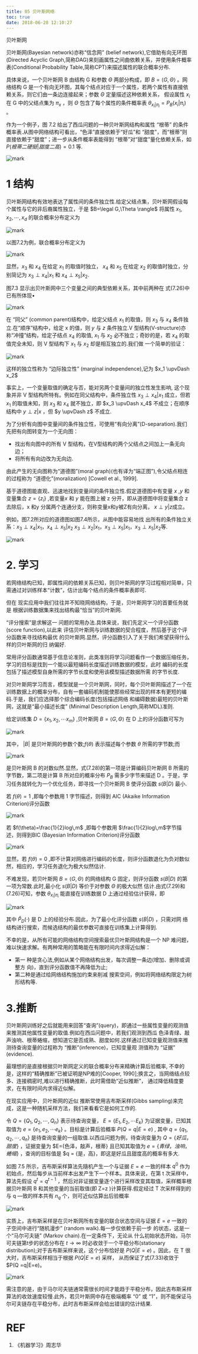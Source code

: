 ```yaml
---
title: 05 贝叶斯网络
toc: true
date: 2018-06-28 12:10:27
---
```


贝叶斯网

贝叶斯网(Bayesian network)亦称“信念网” (belief network),它借助有向无环图(Directed Acyclic Graph,简称DAG)来刻画属性之间曲依赖关系，并使用条件概率表(Conditional Probability Table,简称CPT)来描述属性的联合概率分布.

具体来说，一个贝叶斯网 B 由结构 G 和参数 $\Theta$  两部分构成，即 $B =\langle G,\Theta \rangle$ 。网络结构 G 是一个有向无环图，其每个结点对应于一个属性，若两个属性有直接依赖关系，则它们由一条边连接起来；参数 $\Theta$ 定量描述这种依赖关系， 假设属性 $x_i$ 在 G 中的父结点集为 $\pi_x$ ，则 $\Theta$ 包含了每个属性的条件概率表 $\theta_{x_i|\pi_i}=P_B(x_i|\pi_i)$ 。


作为一个例子，图 7.2 给出了西瓜问题的一种贝叶斯网结构和属性 “根蒂” 的条件概率表.从图中网络结构可看出，“色泽”直接依赖于“好瓜”和 “甜度”，而“根蒂”则直接依赖于“甜度”；进一步从条件概率表能得到 “根蒂”对“甜度”量化依赖关系，如 $P(根蒂二硬挺|甜度二高)=0.1$ 等.


![mark](http://pacdb2bfr.bkt.clouddn.com/blog/image/180628/HEEDJH0IL8.png?imageslim)


# 1 结构

贝叶斯网结构有效地表达了属性间的条件独立性.给定父结点集，贝叶斯网假设每个属性与它的非后裔属性独立，于是 $B=\legal G,\Theta \rangle$ 将属性 $x_1,x_2,\cdots ,x_d$ 的联合概率分布定义为

![mark](http://pacdb2bfr.bkt.clouddn.com/blog/image/180628/2ckLDcdJb4.png?imageslim)

以图7.2为例，联合概率分布定义为

![mark](http://pacdb2bfr.bkt.clouddn.com/blog/image/180628/IkekBFg9ii.png?imageslim)


显然，$x_3$ 和 $x_4$ 在给定 $x_1$ 的取值时独立， $x_4$ 和 $x_5$ 在给定 $x_2$ 的取值时独立，分别简记为 $x_3\perp x_4 | x_1$ 和 $x_4\perp x_5 | x_2$.

图7.3 显示出贝叶斯网中三个变量之间的典型依赖关系，其中前两种在 式(7.26)中已有所体现•

![mark](http://pacdb2bfr.bkt.clouddn.com/blog/image/180628/lFEKa52KcD.png?imageslim)



在 “同父” (common parent)结构中，给定父结点 $x_1$ 的取值，则 $x_3$ 与 $x_4$  条件独立.在“顺序”结构中，给定 x 的值，则 $y$ 与 $z$ 条件独立.V 型结构(V-structure)亦称“冲撞”结构，给定子结点 $x_4$ 的取值, $x_1$ 与 $x_2$ 必不独立；奇妙的是，若 $x_4$ 的取值完全未知，则 V 型结构下 $x_1$ 与 $x_2$ 却是相互独立的.我们做 一个简单的验证：

![mark](http://pacdb2bfr.bkt.clouddn.com/blog/image/180628/96Bhd9L08k.png?imageslim)


这样的独立性称为 “边际独立性” (marginal independence),记为 $x_1 \upvDash x_2$

事实上，一个变量取值的确定与否，能对另两个变量间的独立性发生影响, 这个现象并非 V 型结构所特有。例如在同父结构中，条件独立性 $x_3\perp x_4 | x_1$ 成立，但若 $x_1$ 的取值未知，则 $x_3$ 和 $x_4$ 就不独立，即  $x_3 \upvDash x_4$ 不成立；在顺序结构中  $y\perp z | x$ ，但 $y \upvDash z$ 不成立.


为了分析有向图中变量间的条件独立性，可使用“有向分离”(D-separation).我们先把有向图转变为一个无向图：

- 找出有向图中的所有 V 型结构，在V型结构的两个父结点之间加上一条无向边；
- 将所有有向边改为无向边.



由此产生的无向图称为“道德图”(moral graph)(也有译为“端正图”),令父结点相连的过程称为 “道德化”(moralization) [Cowell et al., 1999].

基于道德图能直观、迅速地找到变量间的条件独立性.假定道德图中有变量 $x$ ,$y$ 和变量集合 $z = \{z_i\}$ ,若变量$x$ 和 $y$ 能在图上被 z 分开，即从道德图中将变量集合 z 去除后，x 和y 分属两个连通分支，则称变量x和y被Z有向分离， $x\perp y | z$成立。

例如，图7.2所对应的道德图如图7.4所示，从图中能容易地找 出所有的条件独立关系：$x_3\perp x_4 | x_1$，$x_4\perp x_5 | x_2$ $x_3\perp x_2 | x_1$，$x_3\perp x_5 | x_1$，$x_3\perp x_5 | x_2$等.

![mark](http://pacdb2bfr.bkt.clouddn.com/blog/image/180628/Emac6J8EFm.png?imageslim)

# 2. 学习


若网络结构已知，即属性间的依赖关系已知，则贝叶斯网的学习过程相对简单，只需通过对训练样本“计数”，估计出每个结点的条件概率表即可.

但在 现实应用中我们往往并不知晓网络结构，于是，贝叶斯网学习的首要任务就是 根据训练数据集来找出结构最“恰当”的贝叶斯网.

“评分搜索”是求解这一 问题的常用办法.具体来说，我们先定义一个评分函数(score function),以此来 评估贝叶斯网与训练数据的契合程度，然后基于这个评分函数来寻找结构最优 的贝叶斯网.显然，评分函数引入了关于我们希望获得什么样的贝叶斯网的归 纳偏好.

常用评分函数通常基于信息论准则，此类准则将学习问题看作一个数据压缩任务，学习的目标是找到一个能以最短编码长度描述训练数据的模型，此时 编码的长度包括了描述模型自身所需的字节长度和使用该模型描述数据所需 的字节长度.

对贝叶斯网学习而言，模型就是一个贝叶斯网，同时，每个贝叶斯网描述了一个在训练数据上的概率分布，自有一套编码机制能使那些经常出现的样本有更短的编码.于是，我们应选择那个综合编码长度(包括描述网络 和编碍数据)最短的贝叶斯网，这就是“最小描述长度” (Minimal Description Length,简称MDL)准则.


给定训练集 $D=\{x_1,x_2,\cdots x_m\}$ ,贝叶斯网 $B=\langle G,\Theta \rangle$  在 D 上的评分函数可写为

![mark](http://pacdb2bfr.bkt.clouddn.com/blog/image/180628/GajfDidhdL.png?imageslim)

其中， $|B|$ 是贝叶斯网的参数个数;$f(\theta)$ 表示描述每个参数 $\theta$ 所需的字节数;而

![mark](http://pacdb2bfr.bkt.clouddn.com/blog/image/180628/D8FCA4Ad7d.png?imageslim)

是贝叶斯网 B 的对数似然.显然，式(7.28)的第一项是计算编码贝叶斯网 B 所需的字节数，第二项是计算 B 所对应的概率分布 $P_B$ 需多少字节来描述 D 。于是，学习任务就转化为一个优化任务，即寻找一个贝叶斯网 B 使评分函数 $s(B|D)$ 最小.

若 $f(\theta)=1$ ,即每个参数用 1 字节描述，则得到 AIC (Akaike Information Criterion)评分函数

![mark](http://pacdb2bfr.bkt.clouddn.com/blog/image/180628/eeB6i876BL.png?imageslim)


若 $f(\theta)=\frac{1}{2}log\,m$ ,即每个参数用 $\frac{1}{2}log\,m$字节描述，则得到BIC (Bayesian Information Criterion)评分函数

![mark](http://pacdb2bfr.bkt.clouddn.com/blog/image/180628/GEEKlDAim7.png?imageslim)

显然，若 $f(\theta)=0$ ,即不计算对网络进行编码的长度，则评分函数退化为负对数似然，相应的，学习任务退化为极大似然估计.

不难发现，若贝叶斯网 $B=\langle G,\Theta\rangle$ 的网络结构 G 固定，则评分函数 $s(B|D)$ 的第一项为常数.此时,最小化 $s(B|D)$ 等价于对参数 $\Theta$ 的极大似然 估计.由式(7.29)和(7.26)可知，参数 $\theta_{x_i|\pi_i}$ 能直接在训练数据 D 上通过经验估计获得，即

![mark](http://pacdb2bfr.bkt.clouddn.com/blog/image/180628/Kia90gEaea.png?imageslim)


其中 $\hat{P}_D(\cdot )$ 是 D 上的经验分布.因此，为了最小化评分函数 $s(B|D)$ ，只需对网 络结构进行搜索，而候选结构的最优参数可直接在训练集上计算得到.


不幸的是，从所有可能的网络结构空间搜索最优贝叶斯网结构是一个 NP 难问题，难以快速求解。有两种常用的策略能在有限时间内求得近似解：

- 第一 种是贪心法,例如从某个网络结构出发，每次调整一条边(增加、删除或调整方 向)，直到评分函数值不再降低为止;
- 第二种是通过给网络结构施加约束来削减 搜索空间，例如将网络结构限定为树形结构等.

# 3.推断


贝叶斯网训练好之后就能用来回答“查询”(query)，即通过一些属性变量的观测值来推测其他属性变量的取值.例如在西瓜问题中，若我们观测到西瓜 色泽青绿、敲声浊响、根蒂蜷缩，想知道它是否成熟、甜度如何.这样通过已知变量观测值来推测待查询变量的过程称为 “推断”(inference)，已知变量观 测值称为 “证据” (evidence).


最理想的是直接根据贝叶斯网定义的联合概率分布来精确计算后验概率, 不幸的是，这样的“精确推断”已被证明是NP难的[Cooper, 1990];换言之，当网络结点较多、连接稠密时,难以进行精确推断，此时需借助“近似推断”， 通过降低精度要求，在有限时间内求得近似解。

在现实应用中，贝叶斯网的近似 推断常使用吉布斯采样(Gibbs sampling)来完成，这是一种随机采样方法，我们来看看它是如何工作的.

令 $Q=\{Q_1,Q_2,\cdots ,Q_n\}$ 表示待查询变量， $E=\{E_1,E_2,\cdots E_k\}$ 为证据变量，已知其取值为 $e = \{e_1,e_2,\cdots e_k\}$ 。目标是计算后验概率 $P(Q = q | E = e)$ , 其中 $q=\{q_1,q_2,\cdots ,q_n\}$ 是待查询变量的一组取值.以西瓜问题为例，待查询变量为 $Q=\{好瓜，甜度\}$ ，证据变量为 $E=\{色泽，敲声，根蒂\} 且已知其取值为 $e = \{青绿，浊响，蜷缩\}$ ，查询的目标值是 $q = \{是，高\}，即这是好瓜且甜度高的概率有多大.

如图 7.5 所示，吉布斯采样算法先隨机产生一个与证据 $E=e$  一致的样本 $q^0$ 作为初始点，然后每步从当前样本出发产生下一个样本。具体来说，在第 t 次采样中，算法先假设 $q^t=q^{t-1}$ ，然后对非证据变量逐个进行采样改变其取值，采样概率根据贝叶斯网 B 和其他变量的当前取值(即 Z=z )计算获得.假定经过 T 次采样得到的与 q —致的样本共有 $n_q$ 个，则可近似估算出后验概率

![mark](http://pacdb2bfr.bkt.clouddn.com/blog/image/180628/CJAfbij8a4.png?imageslim)


实质上，吉布斯采样是在贝叶斯网所有变量的联合状态空间与证据 $E = e$ 一致的子空间中进行“随机漫步” (random walk).每一步仅依赖于前一步 的状态，这是一个“马尔可夫链” (Markov chain).在一定条件下，无论从 什么初始状态开始，马尔可夫链第t步的状态分布在 $t\rightarrow \infty$ 时必收敛于一个平稳分布(stationary distribution);对于吉布斯采样来说，这个分布恰好是 $P(Q|E=e)$ 。因此，在 T 很大时，吉布斯采样相当于根据 $P(Q |E=e)$ 采样， 从而保证了式(7.33)收敛于 $P(Q =q|E=e)。

![mark](http://pacdb2bfr.bkt.clouddn.com/blog/image/180628/4KGAIC68l4.png?imageslim)

需注意的是，由于马尔可夫链通常需很长时间才能趋于平稳分布，因此吉布斯采样算法的收敛速度较慢.此外，若贝叶斯网中存在极端概率 “0” 或 “1”，则不能保证马尔可夫链存在平稳分布，此时吉布斯采样会给出错误的估计结果.










# REF

1. 《机器学习》周志华
